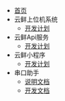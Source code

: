 * [首页](/)
* 云鲜上位机系统
  * [开发计划](upperComputer/开发计划.md)
* 云鲜Api服务
  * [开发计划](apiServer/开发计划.md)
* 云鲜小程序
  * [开发计划](miniProgram/开发计划.md)
* 串口助手
  * [说明文档](guide.md)
  * [开发文档](guide.md)
